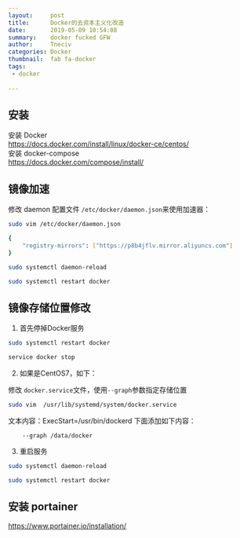 ```yaml
---
layout:     post
title:      Docker的去资本主义化改造
date:       2019-05-09 10:54:08
summary:    docker fucked GFW
author:     Tneciv
categories: Docker
thumbnail:  fab fa-docker
tags:
 - docker
 
---
```


## 安装  

安装 Docker  
https://docs.docker.com/install/linux/docker-ce/centos/  
安装 docker-compose  
https://docs.docker.com/compose/install/  


## 镜像加速  

修改 daemon 配置文件 ``/etc/docker/daemon.json``来使用加速器：  

```sh
sudo vim /etc/docker/daemon.json

{  
	"registry-mirrors": ["https://p8b4jflv.mirror.aliyuncs.com"]
}

sudo systemctl daemon-reload

sudo systemctl restart docker
```  

## 镜像存储位置修改  

1. 首先停掉Docker服务  
```sh
sudo systemctl restart docker

service docker stop
```

2. 如果是CentOS7，如下：  

修改 ``docker.service``文件，使用``--graph``参数指定存储位置  

```sh
sudo vim  /usr/lib/systemd/system/docker.service
```

文本内容：ExecStart=/usr/bin/dockerd 下面添加如下内容：  

		--graph /data/docker

3. 重启服务  

```sh
sudo systemctl daemon-reload

sudo systemctl restart docker
```  

## 安装 portainer  

https://www.portainer.io/installation/